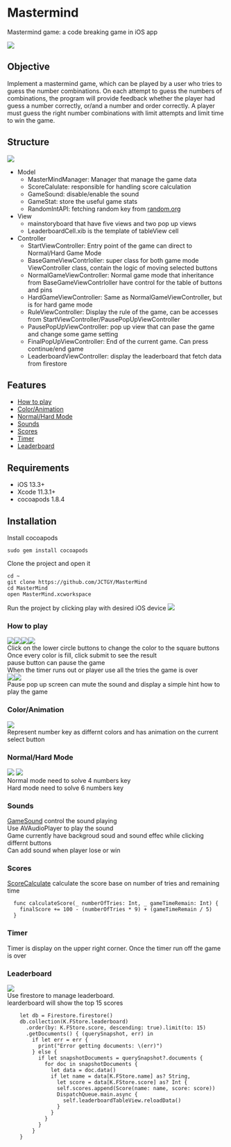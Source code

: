# Mastermind
Mastermind game: a code breaking game in iOS app

![](images/MasterMind.gif)

## Objective
Implement a mastermind game, which can be played by a user who tries to guess the number combinations. On each attempt to guess the numbers of combinations, the program will provide feedback whether the player had guess a number correctly, or/and  a number and order correctly. A player must guess the right number combinations with limit attempts and limit time to win the game.

## Structure
![](images/MasterMine%20Struture.png)
- Model
  * MasterMindManager: Manager that manage the game data
  * ScoreCalulate: responsible for handling score calculation
  * GameSound: disable/enable the sound
  * GameStat: store the useful game stats
  * RandomIntAPI: fetching random key from [random.org](www.random.org)
- View
  * mainstoryboard that have five views and two pop up views
  * LeaderboardCell.xib is the template of tableView cell
- Controller
  * StartViewController: Entry point of the game can direct to Normal/Hard Game Mode
  * BaseGameViewContrloller: super class for both game mode ViewController class, contain the logic of moving selected buttons
  * NormalGameViewController: Normal game mode that inheritance from BaseGameViewContrloller have control for the table of buttons and pins
  * HardGameViewController: Same as NormalGameViewController, but is for hard game mode
  * RuleViewController: Display the rule of the game, can be accesses from StartViewController/PausePopUpViewController
  * PausePopUpViewController: pop up view that can pase the game and change some game setting
  * FinalPopUpViewController: End of the current game. Can press continue/end game
  * LeaderboardViewController: display the leaderboard that fetch data from firestore
 
## Features    
* [How to play](#How-to-play)
* [Color/Animation](#coloranimation)
* [Normal/Hard Mode](#normalhard-mode)
* [Sounds](#Sounds)
* [Scores](#Scores)
* [Timer](#Timer)
* [Leaderboard](#Leaderboard)

## Requirements

- iOS 13.3+
- Xcode 11.3.1+
- cocoapods 1.8.4

## Installation

Install cocoapods
```
sudo gem install cocoapods
```
Clone the project and open it
```
cd ~
git clone https://github.com/JCTGY/MasterMind
cd MasterMind
open MasterMind.xcworkspace
```
Run the project by clicking play with desired iOS device 
![](images/xcode.png)

### How to play
![](images/pause.png)![](images/Score.png)![](images/Timer.png)![](images/Rule.png) \
Click on the lower circle buttons to change the color to the square buttons \
Once every color is fill, click submit to see the result \
pause button can pause the game \
When the timer runs out or player use all the tries the game is over \
![](images/PausePopUp.png)![](images/EndPopUp.png)\
Pause pop up screen can mute the sound and display a simple hint how to play the game

### Color/Animation
![](images/MasterMind.gif) \
Represent number key as differnt colors and has animation on the current select button

### Normal/Hard Mode
![](images/Color:Animation.png) ![](images/HardMode.png)\
Normal mode need to solve 4 numbers key \
Hard mode need to solve 6 numbers key
### Sounds
[GameSound](https://github.com/JCTGY/MasterMind/blob/master/MasterMind/Model/GameSound.swift) control the sound playing \
Use AVAudioPlayer to play the sound \
Game currently have backgroud soud and sound effec while clicking differnt buttons \
Can add sound when player lose or win
### Scores
[ScoreCalculate](https://github.com/JCTGY/MasterMind/blob/master/MasterMind/Model/ScoreCalulate.swift) calculate the score base on number of tries and remaining time 
```
  func calculateScore(_ numberOfTries: Int, _ gameTimeRemain: Int) {
    finalScore += 100 - (numberOfTries * 9) + (gameTimeRemain / 5)
  }
```
### Timer
Timer is display on the upper right corner. Once the timer run off the game is over

### Leaderboard
![](images/leaderboard.png) \
Use firestore to manage leaderboard. \
learderboard will show the top 15 scores
```
    let db = Firestore.firestore()
    db.collection(K.FStore.leaderboard)
      .order(by: K.FStore.score, descending: true).limit(to: 15)
      .getDocuments() { (querySnapshot, err) in
        if let err = err {
          print("Error getting documents: \(err)")
        } else {
          if let snapshotDocuments = querySnapshot?.documents {
            for doc in snapshotDocuments {
              let data = doc.data()
              if let name = data[K.FStore.name] as? String,
                let score = data[K.FStore.score] as? Int {
                self.scores.append(Score(name: name, score: score))
                DispatchQueue.main.async {
                  self.leaderboardTableView.reloadData()
                }
              }
            }
          }
        }
    }
```
